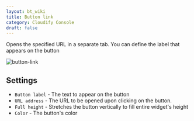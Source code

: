 ```yaml
---
layout: bt_wiki
title: Button link
category: Cloudify Console
draft: false
---
```

Opens the specified URL in a separate tab. You can define the label that appears on the button

![button-link]( /images/ui/widgets/button-link.png )


## Settings
 
* `Button label` - The text to appear on the button
* `URL address` - The URL to be opened upon clicking on the button. 
* `Full height` - Stretches the button vertically to fill entire widget's height
* `Color` - The button's color
